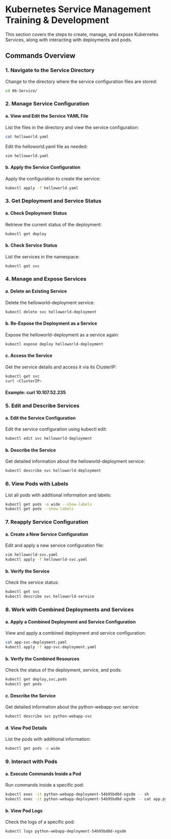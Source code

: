 # Kubernetes Service Management Training & Development

This section covers the steps to create, manage, and expose Kubernetes Services, along with interacting with deployments and pods.

## Commands Overview

### 1. Navigate to the Service Directory

Change to the directory where the service configuration files are stored:

```bash
cd 06-Service/
```

### 2. Manage Service Configuration
#### a. View and Edit the Service YAML File

List the files in the directory and view the service configuration:

```bash
cat helloworld.yaml
```
Edit the helloworld.yaml file as needed:

```bash
vim helloworld.yaml
```
#### b. Apply the Service Configuration

Apply the configuration to create the service:

```bash
kubectl apply -f helloworld.yaml
```
### 3. Get Deployment and Service Status
#### a. Check Deployment Status

Retrieve the current status of the deployment:

```bash
kubectl get deploy
```
#### b. Check Service Status

List the services in the namespace:

```bash
kubectl get svc
```

### 4. Manage and Expose Services
#### a. Delete an Existing Service

Delete the helloworld-deployment service:

```bash
kubectl delete svc helloworld-deployment
```
#### b. Re-Expose the Deployment as a Service

Expose the helloworld-deployment as a service again:

```bash
kubectl expose deploy helloworld-deployment
```
#### c. Access the Service

Get the service details and access it via its ClusterIP:

```bash
kubectl get svc
curl <ClusterIP>
```
#### Example: curl 10.107.52.235

### 5. Edit and Describe Services
#### a. Edit the Service Configuration

Edit the service configuration using kubectl edit:

```bash
kubectl edit svc helloworld-deployment
```
#### b. Describe the Service

Get detailed information about the helloworld-deployment service:

```bash
kubectl describe svc helloworld-deployment
```
### 6. View Pods with Labels

List all pods with additional information and labels:

```bash
kubectl get pods -o wide --show-labels
kubectl get pods --show-labels
```

### 7. Reapply Service Configuration
#### a. Create a New Service Configuration

Edit and apply a new service configuration file:

```bash
vim helloworld-svc.yaml
kubectl apply -f helloworld-svc.yaml
```
#### b. Verify the Service

Check the service status:

```bash
kubectl get svc
kubectl describe svc helloworld-service
```
### 8. Work with Combined Deployments and Services
#### a. Apply a Combined Deployment and Service Configuration

View and apply a combined deployment and service configuration:

```bash
cat app-svc-deployment.yaml
kubectl apply -f app-svc-deployment.yaml
```
#### b. Verify the Combined Resources

Check the status of the deployment, service, and pods:

```bash
kubectl get deploy,svc,pods
kubectl get pods
```
#### c. Describe the Service

Get detailed information about the python-webapp-svc service:

```bash
kubectl describe svc python-webapp-svc
```
#### d. View Pod Details

List the pods with additional information:

```bash
kubectl get pods -o wide
```
### 9. Interact with Pods
#### a. Execute Commands Inside a Pod

Run commands inside a specific pod:

```bash
kubectl exec -it python-webapp-deployment-54b95bd8d-xgsdm -- sh
kubectl exec -it python-webapp-deployment-54b95bd8d-xgsdm -- cat app.py
```
#### b. View Pod Logs

Check the logs of a specific pod:

```bash
kubectl logs python-webapp-deployment-54b95bd8d-xgsdm
```

